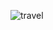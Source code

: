 ![travel](https://github.com/HesamFarjad/Map-Marker/assets/81914229/47393d09-0dbe-4f10-bd8d-63cd6f3888e9)
